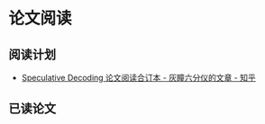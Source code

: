 # 论文阅读

## 阅读计划

- [Speculative Decoding 论文阅读合订本 - 灰瞳六分仪的文章 - 知乎](https://zhuanlan.zhihu.com/p/684217993)

## 已读论文

